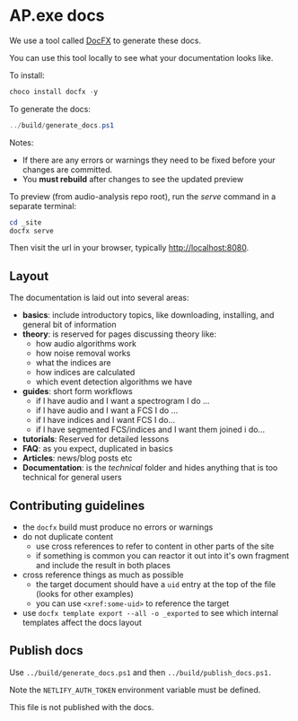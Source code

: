 # AP.exe docs

We use a tool called [DocFX](https://dotnet.github.io/docfx/tutorial/docfx_getting_started.html) to generate these docs.

You can use this tool locally to see what your documentation looks like.

To install:

```powershell
choco install docfx -y
```

To generate the docs:

```powershell
../build/generate_docs.ps1
```
Notes: 
- If there are any errors or warnings they need to be fixed before your changes are committed.
- You **must rebuild** after changes to see the updated preview

To preview (from audio-analysis repo root), run the _serve_ command in a separate terminal:

```powershell
cd _site
docfx serve
```

Then visit the url in your browser, typically <http://localhost:8080>.

## Layout

The documentation is laid out into several areas:

- **basics**: include introductory topics, like downloading, installing, and general bit of information
- **theory**: is reserved for pages discussing theory like:
    - how audio algorithms work
    - how noise removal works
    - what the indices are
    - how indices are calculated
    - which event detection algorithms we have
- **guides**: short form workflows
    - if I have audio and I want a spectrogram I do ...
    - if I have audio and I want a FCS I do ...
    - if I have indices and I want FCS I do...
    - if I have segmented FCS/indices and I want them joined i do...
- **tutorials**: Reserved for detailed lessons
- **FAQ**: as you expect, duplicated in basics
- **Articles**: news/blog posts etc
- **Documentation**: is the _technical_ folder and hides anything that is too technical for general users

## Contributing guidelines

- the `docfx` build must produce no errors or warnings
- do not duplicate content
    - use cross references to refer to content in other parts of the site
    - if something is common you can reactor it out into it's own fragment and
      include the result in both places
- cross reference things as much as possible
    - the target document should have a `uid` entry at the top of the file (looks for other examples)
    - you can use `<xref:some-uid>` to reference the target
- use `docfx template export --all -o _exported` to see which internal templates affect the docs layout

## Publish docs

Use `../build/generate_docs.ps1` and then `../build/publish_docs.ps1.`

Note the `NETLIFY_AUTH_TOKEN` environment variable must be defined.

This file is not published with the docs.